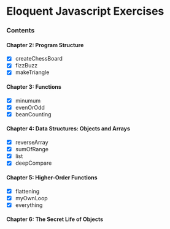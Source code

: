 # Eloquent Javascript Exercises

### Contents

#### Chapter 2: Program Structure
- [x] createChessBoard
- [x] fizzBuzz
- [x] makeTriangle

#### Chapter 3: Functions
- [x] minumum
- [x] evenOrOdd
- [x] beanCounting

#### Chapter 4: Data Structures: Objects and Arrays
- [x] reverseArray
- [x] sumOfRange
- [x] list
- [x] deepCompare

#### Chapter 5: Higher-Order Functions
- [x] flattening
- [x] myOwnLoop
- [x] everything

#### Chapter 6: The Secret Life of Objects
